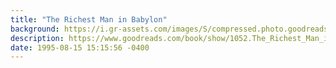 ```yaml
---
title: "The Richest Man in Babylon"
background: https://i.gr-assets.com/images/S/compressed.photo.goodreads.com/books/1348336780l/1052._SY75_.jpg
description: https://www.goodreads.com/book/show/1052.The_Richest_Man_in_Babylon
date: 1995-08-15 15:15:56 -0400
---
```

